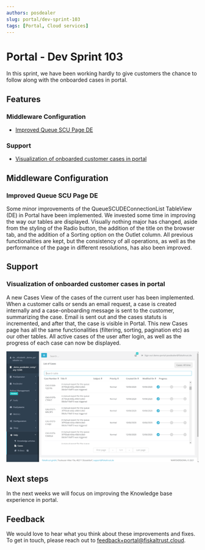 ```yaml
---
authors: posdealer
slug: portal/dev-sprint-103
tags: [Portal, Cloud services]
---
```


# Portal - Dev Sprint 103
In this sprint, we have been working hardly to give customers the chance to follow along with the onboarded cases in portal.

<!--truncate-->

## Features

### Middleware Configuration

- [Improved Queue SCU Page DE](#visual-improvements-to-middleware-component-dialogues)

### Support

- [Visualization of onboarded customer cases in portal](#visualization-of-onboarded-customer-cases-in-portal)

## Middleware Configuration

### Improved Queue SCU Page DE

Some minor improvements of the QueueSCUDEConnectionList TableView (DE)  in Portal have been implemented. We invested some time in improving the way our tables are displayed. Visually nothing major has changed, aside from the styling of the Radio button, the addition of the title on the browser tab, and the addition of a Sorting option on the Outlet column. All previous functionalities are kept, but the consistency of all operations, as well as the performance of the page in different resolutions, has also been improved.

## Support

### Visualization of onboarded customer cases in portal

A new Cases View of the cases of the current user has been implemented. When a customer calls or sends an email request, a case is created internally and a case-onboarding message is sent to the customer, summarizing the case. Email is sent out and the cases statuts is incremented, and after that, the case is visible in Portal. This new Cases page has all the same functionalities  (filtering, sorting, pagination etc) as our other tables.  All active cases of the user after login, as well as the progress of each case can now be displayed. 

![image](images/sprint-103/image.png)

## Next steps
In the next weeks we will focus on improving the Knowledge base experience in portal.

## Feedback
We would love to hear what you think about these improvements and fixes. To get in touch, please reach out to [feedback+portal@fiskaltrust.cloud](mailto:feedback+portal@fiskaltrust.cloud).
